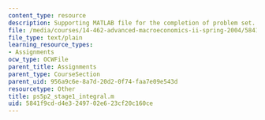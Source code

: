 ```yaml
---
content_type: resource
description: Supporting MATLAB file for the completion of problem set.
file: /media/courses/14-462-advanced-macroeconomics-ii-spring-2004/5841f9cdd4e3249702e623cf20c160ce_ps5p2_stage1_integral.m
file_type: text/plain
learning_resource_types:
- Assignments
ocw_type: OCWFile
parent_title: Assignments
parent_type: CourseSection
parent_uid: 956a9c6e-8a7d-20d2-0f74-faa7e09e543d
resourcetype: Other
title: ps5p2_stage1_integral.m
uid: 5841f9cd-d4e3-2497-02e6-23cf20c160ce
---
```

